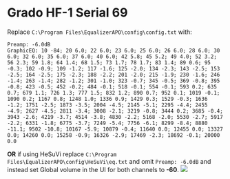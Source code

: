 # Grado HF-1 Serial 69
Replace `C:\Program Files\EqualizerAPO\config\config.txt` with:
```
Preamp: -6.0dB
GraphicEQ: 10 -84; 20 6.0; 22 6.0; 23 6.0; 25 6.0; 26 6.0; 28 6.0; 30 6.0; 32 6.0; 35 6.0; 37 6.0; 40 6.0; 42 5.8; 45 5.2; 49 4.0; 52 3.2; 56 2.3; 59 1.8; 64 1.4; 68 1.5; 73 1.7; 78 1.7; 83 1.4; 89 0.6; 95 -0.3; 102 -0.9; 109 -1.2; 117 -1.6; 125 -2.0; 134 -2.3; 143 -2.5; 153 -2.5; 164 -2.5; 175 -2.3; 188 -2.2; 201 -2.0; 215 -1.9; 230 -1.6; 246 -1.4; 263 -1.4; 282 -1.2; 301 -1.0; 323 -0.7; 345 -0.5; 369 -0.8; 395 -0.8; 423 -0.5; 452 -0.2; 484 -0.1; 518 -0.1; 554 -0.1; 593 0.2; 635 0.7; 679 1.1; 726 1.3; 777 1.5; 832 1.2; 890 0.7; 952 0.1; 1019 -0.1; 1090 0.2; 1167 0.8; 1248 1.0; 1336 0.9; 1429 0.3; 1529 -0.3; 1636 -1.2; 1751 -2.5; 1873 -3.5; 2004 -4.5; 2145 -5.1; 2295 -4.4; 2455 -4.9; 2627 -4.5; 2811 -3.4; 3008 -2.1; 3219 -0.8; 3444 0.2; 3685 -0.4; 3943 -2.6; 4219 -3.7; 4514 -3.8; 4830 -2.2; 5168 -2.0; 5530 -2.7; 5917 -2.2; 6331 -1.8; 6775 -3.7; 7249 -5.4; 7756 -6.1; 8299 -8.4; 8880 -11.1; 9502 -10.8; 10167 -5.9; 10879 -0.4; 11640 0.0; 12455 0.0; 13327 0.0; 14260 0.0; 15258 -0.9; 16326 -2.9; 17469 -2.3; 18692 -0.1; 20000 0.0
```
**OR** if using HeSuVi replace `C:\Program Files\EqualizerAPO\config\HeSuVi\eq.txt` and omit `Preamp: -6.0dB` and instead set Global volume in the UI for both channels to **-60**.
![](https://raw.githubusercontent.com/jaakkopasanen/AutoEq/master/results/Sonoma%20Model%20One/innerfidelity/onear/Grado%20HF-1%20Serial%2069/Grado%20HF-1%20Serial%2069.png)